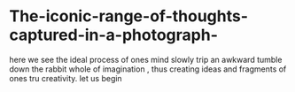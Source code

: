 # The-iconic-range-of-thoughts-captured-in-a-photograph-
here we see the ideal process of ones mind slowly trip an awkward tumble down the rabbit whole of imagination , thus creating ideas and fragments of ones tru creativity. let us begin
